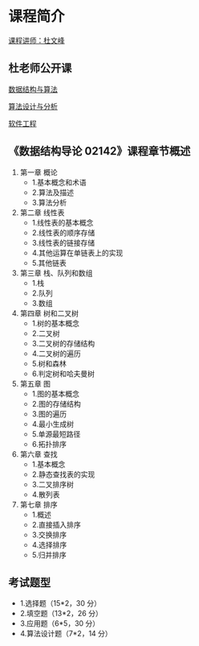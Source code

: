 # 课程简介

[课程讲师：杜文峰](https://csse.szu.edu.cn/pages/user/index?id=545)

## 杜老师公开课

[数据结构与算法](https://space.bilibili.com/49518036/channel/collectiondetail?sid=1044768&ctype=0)

[算法设计与分析](https://space.bilibili.com/49518036/channel/collectiondetail?sid=1037736&ctype=0)

[软件工程](https://www.uooc.net.cn/course/2141963569?cycleid=1515196597)

## 《数据结构导论 02142》课程章节概述

1. 第一章 概论
   - 1.基本概念和术语
   - 2.算法及描述
   - 3.算法分析
2. 第二章 线性表
   - 1.线性表的基本概念
   - 2.线性表的顺序存储
   - 3.线性表的链接存储
   - 4.其他运算在单链表上的实现
   - 5.其他链表
3. 第三章 栈、队列和数组
   - 1.栈
   - 2.队列
   - 3.数组
4. 第四章 树和二叉树
   - 1.树的基本概念
   - 2.二叉树
   - 3.二叉树的存储结构
   - 4.二叉树的遍历
   - 5.树和森林
   - 6.判定树和哈夫曼树
5. 第五章 图
   - 1.图的基本概念
   - 2.图的存储结构
   - 3.图的遍历
   - 4.最小生成树
   - 5.单源最短路径
   - 6.拓扑排序
6. 第六章 查找
   - 1.基本概念
   - 2.静态查找表的实现
   - 3.二叉排序树
   - 4.散列表
7. 第七章 排序
   - 1.概述
   - 2.直接插入排序
   - 3.交换排序
   - 4.选择排序
   - 5.归并排序

## 考试题型

- 1.选择题（15\*2，30 分）
- 2.填空题（13\*2，26 分）
- 3.应用题（6\*5，30 分）
- 4.算法设计题（7\*2，14 分）
